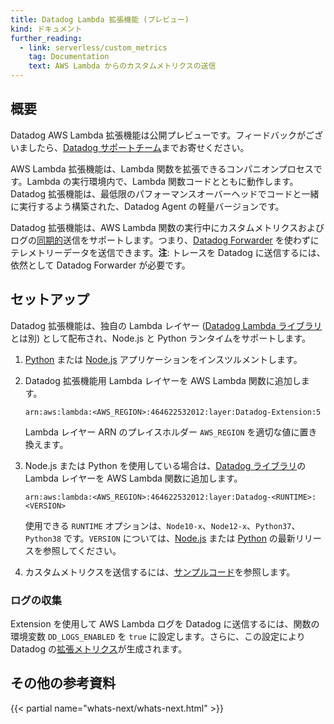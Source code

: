 ```yaml
---
title: Datadog Lambda 拡張機能 (プレビュー)
kind: ドキュメント
further_reading:
  - link: serverless/custom_metrics
    tag: Documentation
    text: AWS Lambda からのカスタムメトリクスの送信
---
```

## 概要

<div class="alert alert-warning">Datadog AWS Lambda 拡張機能は公開プレビューです。フィードバックがございましたら、<a href="/help">Datadog サポートチーム</a>までお寄せください。</div>

AWS Lambda 拡張機能は、Lambda 関数を拡張できるコンパニオンプロセスです。Lambda の実行環境内で、Lambda 関数コードとともに動作します。Datadog 拡張機能は、最低限のパフォーマンスオーバーヘッドでコードと一緒に実行するよう構築された、Datadog Agent の軽量バージョンです。

Datadog 拡張機能は、AWS Lambda 関数の実行中にカスタムメトリクスおよびログの[同期的][1]送信をサポートします。つまり、[Datadog Forwarder][2] を使わずにテレメトリーデータを送信できます。**注**: トレースを Datadog に送信するには、依然として Datadog Forwarder が必要です。

## セットアップ

Datadog 拡張機能は、独自の Lambda レイヤー ([Datadog Lambda ライブラリ][3]とは別) として配布され、Node.js と Python ランタイムをサポートします。

1. [Python][4] または [Node.js][5] アプリケーションをインスツルメントします。

2. Datadog 拡張機能用 Lambda レイヤーを AWS Lambda 関数に追加します。

    ```
    arn:aws:lambda:<AWS_REGION>:464622532012:layer:Datadog-Extension:5
    ```

    Lambda レイヤー ARN のプレイスホルダー `AWS_REGION` を適切な値に置き換えます。

3. Node.js または Python を使用している場合は、[Datadog ライブラリ][7]の Lambda レイヤーを AWS Lambda 関数に追加します。

    ```
    arn:aws:lambda:<AWS_REGION>:464622532012:layer:Datadog-<RUNTIME>:<VERSION>
    ```

    使用できる `RUNTIME` オプションは、`Node10-x`、`Node12-x`、`Python37`、`Python38` です。`VERSION` については、[Node.js][8] または [Python][9] の最新リリースを参照してください。

4. カスタムメトリクスを送信するには、[サンプルコード][10]を参照します。

### ログの収集

Extension を使用して AWS Lambda ログを Datadog に送信するには、関数の環境変数 `DD_LOGS_ENABLED` を `true` に設定します。さらに、この設定により Datadog の[拡張メトリクス][11]が生成されます。

## その他の参考資料

{{< partial name="whats-next/whats-next.html" >}}


[1]: /ja/serverless/custom_metrics?tab=python#synchronous-vs-asynchronous-custom-metrics
[2]: /ja/serverless/forwarder
[3]: /ja/serverless/datadog_lambda_library
[4]: /ja/serverless/installation/python
[5]: /ja/serverless/installation/nodejs
[6]: /ja/serverless/installation/go
[7]: https://docs.datadoghq.com/ja/serverless/datadog_lambda_library
[8]: https://github.com/DataDog/datadog-lambda-js/releases
[9]: https://github.com/DataDog/datadog-lambda-python/releases
[10]: /ja/serverless/custom_metrics#custom-metrics-sample-code
[11]: /ja/serverless/enhanced_lambda_metrics
